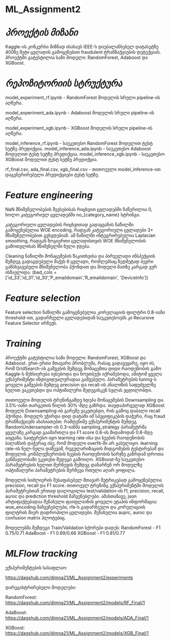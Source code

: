 # ML_Assignment2

# *პროექტის მიზანი*
Kaggle-ის კონკურსი მიზნად ისახავს IEEE-ს დაუბალანსებელ დატასეტზე 400ზე მეტი ცვლადის გამოყენებით fraudulent ტრანზაქციების დეტექციას. პროექტში გატესტილია სამი მოდელი: RandomForest, Adaboost და XGBoost.

# *რეპოზიტორიის სტრუქტურა*
model_experiment_rf.ipynb - RandomForest მოდელის სრული pipeline-ის აღწერა.

model_experiment_ada.ipynb - Adaboost მოდელის სრული pipeline-ის აღწერა.

model_experiment_xgb.ipynb - XGBoost მოდელის სრული pipeline-ის აღწერა.

model_inference_rf.ipynb - საუკეთესო RandomForest მოდელით ტესტ სეტზე პრედიქცია.
model_inference_ada.ipynb - საუკეთესო Adaboost მოდელით ტესტ სეტზე პრედიქცია.
model_inference_xgb.ipynb - საუკეთესო XGBoost მოდელით ტესტ სეტზე პრედიქცია.

rf_final.csv, ada_final.csv, xgb_final.csv - თითოეული model_inference-ით დაგენერირებული პრედიქციები ტესტ სეტზე.

# *Feature engineering*
NaN მნიშვნელობების შევსებისას რიცხვით ცვლადებში ჩაწერილია 0, ხოლო კატეგორიულ ცვლადებში no_{category_name} სტრინგი.

კატეგორიული ცვლადების რიცხვითად გადაყვანის ნაწილში გამოყენებულია WOE encoding, რადგან კატეგორიული ცვლადები 3+ მნიშვნელობებით გვხვდებიან. ამ ნაწილში ინტეგრირებულია Laplacian smoothing, რადგან ზოგიერთი ცვლადისთვის WOE მნიშვნელობის გამოთვლისას მნიშვნელში ნული ჯდება.

Cleaning ნაწილში მონაცემების წაკითხვისა და პირველადი ინსპექციის შემდეგ გადაგდებული მაქვს 6 ცვლადი, რომლებსაც ზედმეტად ბევრი განსხვავებული მნიშვნელობა ჰქონდათ და მოდელი მათზე კარგად ვერ ისწავლიდა. (bad_cols = ['id_33','id_31','id_30','P_emaildomain','R_emaildomain', 'DeviceInfo'])


# *Feature selection*
Feature selection ნაწილში გამოყენებულია კორელაციის ფილტრი 0.8-იანი threshold-ით, გადარჩეული ცვლადებიდან საუკეთესოებს კი Recursive Feature Selector ირჩევს.

# *Training*
პროექტში გატესტილია სამი მოდელი: RandomForest, XGBoost და Adaboost. ერთ-ერთი მთავარი პრობლემა, რასაც გადავეყარე, იყო ის, რომ GridSearch-ის გაშვების შემდეგ მონაცემთა დიდი რაოდენობის გამო Kaggle-ს მეხსიერება ივსებოდა და ნოუთბუქი იქრაშებოდა, ამიტომ ყველა ექსპერიმენტი ინდივიდუალურადაა გაშვებული. პარამეტრების tuning-ს ყოველი გაშვების შემდეგ precision და recall-ის ანალიზის საფუძველზე ხელით ვაკეთებდი და ოპტიმალური შედეგისკენ სვლას ვცდილობდი.

თითოეული მოდელის ტრენინგამდე ხდება მონაცემების Downsampling და 3.5%-იანი თარგეთის წილის 30%-მდე გაზრდა. თავდაპირველად XGBoost მოდელს Downsampling-ის გარეშე ვაკეთებდი, რის გამოც დაბალი recall ჰქონდა. მოდელს უჭირდა დიდ დატაში იმ სპეციფიკების დაჭერა, რაც fraud ტრანზაქციებს ახასიათებთ. რამდენიმე ექსპერიმენტის შემდეგ RandomUndersampler-ის 0.3-იანმა sampling_strategy პარამეტრმა ყველაზე კარგად გაამართლა და F1 score 0.6-ის მიდამოდან 0.8-მდე აიყვანა. საიტერესო იყო learning rate-ისა და ხეების რაოდენობის ბალანსის დაჭერაც ისე, რომ მოდელი overfit-ში არ გასულიყო. learning rate-ის ნელ-ნელა დაწევამ, რეგულარიზაციის მიდგომების ტესტირებამ და მოდელის კომპლექსურობის ხეების რაოდენობის ხარჯზე გაზრდამ დროთა განმავლობაში უკეთესი შედეგი გამოიღო. XGBoost-ზე საუკეთესო პარამეტრების ხელით შერჩევის შემდეგ დანარჩენ ორ მოდელზე ოპტიმალური პარამეტრების შერჩევა რთული აღარ ყოფილა.

მოდელის სიძლიერის შესაფასებელ მთავარ მეტრიკებად გამოყენებულია precision, recall და F1 score. თითოეულ ტრენინგ ექსპერიმენტში მოდელის პარამეტრებთან ერთად დალოგილია test/validation-ის f1, precision, recall, auroc და prediction threshold მაჩვენებლები. ამასთანავე, json არტიფაქტებადაა შენახული ფაიფლაინის ყოველი ეტაპის ინფორმაცია: woe_encoding მაჩვენებლები, rfe-ს გადარჩეული და კორელაციის ფილტრის მიერ დადროპილი ცვლადები. შენახულია auprc, auroc და confusion matrix პლოტებიც.

მოდელებმა შემდეგი Train/Validation სქორები დადეს:
RandomForest - F1 0.75/0.71
AdaBoost - F1 0.69/0.66
XGBoost - F1 0.81/0.77

# *MLFlow tracking*
ექსპერიმენტების სასაფლაო:

https://dagshub.com/dimna21/ML_Assignment2/experiments

დარეგისტრირებული მოდელები:

RandomForest: https://dagshub.com/dimna21/ML_Assignment2/models/RF_Final/1

AdaBoost: https://dagshub.com/dimna21/ML_Assignment2/models/ADA_Final/1

XGBoost: https://dagshub.com/dimna21/ML_Assignment2/models/XGB_Final/1

